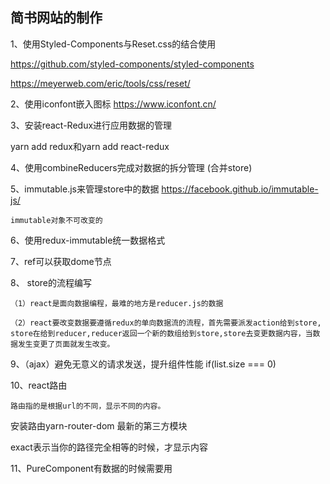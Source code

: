 
## 简书网站的制作

1、使用Styled-Components与Reset.css的结合使用

https://github.com/styled-components/styled-components

https://meyerweb.com/eric/tools/css/reset/

2、使用iconfont嵌入图标 https://www.iconfont.cn/

3、安装react-Redux进行应用数据的管理

yarn add redux和yarn add react-redux

4、使用combineReducers完成对数据的拆分管理 (合并store)

5、immutable.js来管理store中的数据  https://facebook.github.io/immutable-js/

    immutable对象不可改变的

6、使用redux-immutable统一数据格式

7、ref可以获取dome节点

8、 store的流程编写 

    （1）react是面向数据编程，最难的地方是reducer.js的数据

    （2）react要改变数据要遵循redux的单向数据流的流程，首先需要派发action给到store,
    store在给到reducer,reducer返回一个新的数组给到store,store去变更数据内容，当数据发生变更了页面就发生改变。

9、（ajax）避免无意义的请求发送，提升组件性能  if(list.size === 0) 

10、react路由

    路由指的是根据url的不同，显示不同的内容。

安装路由yarn-router-dom 最新的第三方模块

exact表示当你的路径完全相等的时候，才显示内容

11、PureComponent有数据的时候需要用